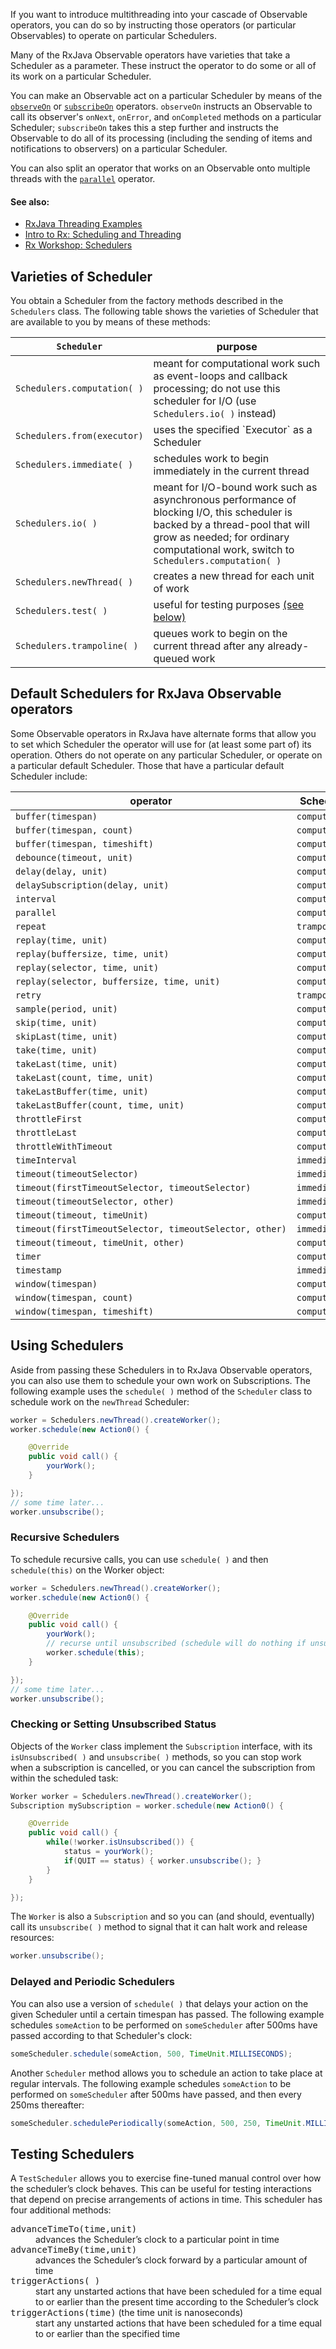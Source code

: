 If you want to introduce multithreading into your cascade of Observable operators, you can do so by instructing those operators (or particular Observables) to operate on particular Schedulers.

Many of the RxJava Observable operators have varieties that take a Scheduler as a parameter. These instruct the operator to do some or all of its work on a particular Scheduler.

You can make an Observable act on a particular Scheduler by means of the [`observeOn`](Observable-Utility-Operators#observeon) or [`subscribeOn`](Observable-Utility-Operators#subscribeon) operators.  `observeOn` instructs an Observable to call its observer's `onNext`, `onError`, and `onCompleted` methods on a particular Scheduler; `subscribeOn` takes this a step further and instructs the Observable to do all of its processing (including the sending of items and notifications to observers) on a particular Scheduler.

You can also split an operator that works on an Observable onto multiple threads with the [`parallel`](Observable-Utility-Operators#parallel) operator.

#### See also:
* <a href="http://www.grahamlea.com/2014/07/rxjava-threading-examples/">RxJava Threading Examples</a>
* <a href="http://www.introtorx.com/Content/v1.0.10621.0/15_SchedulingAndThreading.html">Intro to Rx: Scheduling and Threading</a>
* <a href="http://channel9.msdn.com/Series/Rx-Workshop/Rx-Workshop-Schedulers">Rx Workshop: Schedulers</a>

## Varieties of Scheduler

You obtain a Scheduler from the factory methods described in the `Schedulers` class. The following table shows the varieties of Scheduler that are available to you by means of these methods:

<table>
 <thead>
  <tr><th><code>Scheduler</cote></th><th>purpose</th></tr>
 </thead>
 <tbody>
  <tr><td><code>Schedulers.computation(&#8239;)</code></td><td>meant for computational work such as event-loops and callback processing; do not use this scheduler for I/O (use <code>Schedulers.io(&#8239;)</code> instead)</td></tr>
  <tr><td><code>Schedulers.from(executor)</code></td><td>uses the specified `Executor` as a Scheduler</td></tr>
  <tr><td><code>Schedulers.immediate(&#8239;)</code></td><td>schedules work to begin immediately in the current thread</td></tr>
  <tr><td><code>Schedulers.io(&#8239;)</code></td><td>meant for I/O-bound work such as asynchronous performance of blocking I/O, this scheduler is backed by a thread-pool that will grow as needed; for ordinary computational work, switch to <code>Schedulers.computation(&#8239;)</code></td></tr>
  <tr><td><code>Schedulers.newThread(&#8239;)</code></td><td>creates a new thread for each unit of work</td></tr>
  <tr><td><code>Schedulers.test(&#8239;)</code></td><td>useful for testing purposes <a href="#testing-schedulers">(see below)</a></td></tr>
  <tr><td><code>Schedulers.trampoline(&#8239;)</code></td><td>queues work to begin on the current thread after any already-queued work</td></tr>
 </tbody>
</table>

## Default Schedulers for RxJava Observable operators

Some Observable operators in RxJava have alternate forms that allow you to set which Scheduler the operator will use for (at least some part of) its operation. Others do not operate on any particular Scheduler, or operate on a particular default Scheduler. Those that have a particular default Scheduler include:

<table>
 <thead>
  <tr><th>operator</th><th>Scheduler</th></tr>
 </thead>
 <tbody>
  <tr><td><code>buffer(timespan)</code></td><td><code>computation</code></td></tr>
  <tr><td><code>buffer(timespan,&#8239;count)</code></td><td><code>computation</code></td></tr>
  <tr><td><code>buffer(timespan,&#8239;timeshift)</code></td><td><code>computation</code></td></tr>
  <tr><td><code>debounce(timeout,&#8239;unit)</code></td><td><code>computation</code></td></tr>
  <tr><td><code>delay(delay,&#8239;unit)</code></td><td><code>computation</code></td></tr>
  <tr><td><code>delaySubscription(delay,&#8239;unit)</code></td><td><code>computation</code></td></tr>
  <tr><td><code>interval</code></td><td><code>computation</code></td></tr>
  <tr><td><code>parallel</code></td><td><code>computation</code></td></tr>
  <tr><td><code>repeat</code></td><td><code>trampoline</code></td></tr>
  <tr><td><code>replay(time,&#8239;unit)</code></td><td><code>computation</code></td></tr>
  <tr><td><code>replay(buffersize,&#8239;time,&#8239;unit)</code></td><td><code>computation</code></td></tr>
  <tr><td><code>replay(selector,&#8239;time,&#8239;unit)</code></td><td><code>computation</code></td></tr>
  <tr><td><code>replay(selector,&#8239;buffersize,&#8239;time,&#8239;unit)</code></td><td><code>computation</code></td></tr>
  <tr><td><code>retry</code></td><td><code>trampoline</code></td></tr>
  <tr><td><code>sample(period,&#8239;unit)</code></td><td><code>computation</code></td></tr>
  <tr><td><code>skip(time,&#8239;unit)</code></td><td><code>computation</code></td></tr>
  <tr><td><code>skipLast(time,&#8239;unit)</code></td><td><code>computation</code></td></tr>
  <tr><td><code>take(time,&#8239;unit)</code></td><td><code>computation</code></td></tr>
  <tr><td><code>takeLast(time,&#8239;unit)</code></td><td><code>computation</code></td></tr>
  <tr><td><code>takeLast(count,&#8239;time,&#8239;unit)</code></td><td><code>computation</code></td></tr>
  <tr><td><code>takeLastBuffer(time,&#8239;unit)</code></td><td><code>computation</code></td></tr>
  <tr><td><code>takeLastBuffer(count,&#8239;time,&#8239;unit)</code></td><td><code>computation</code></td></tr>
  <tr><td><code>throttleFirst</code></td><td><code>computation</code></td></tr>
  <tr><td><code>throttleLast</code></td><td><code>computation</code></td></tr>
  <tr><td><code>throttleWithTimeout</code></td><td><code>computation</code></td></tr>
  <tr><td><code>timeInterval</code></td><td><code>immediate</code></td></tr>
  <tr><td><code>timeout(timeoutSelector)</code></td><td><code>immediate</code></td></tr>
  <tr><td><code>timeout(firstTimeoutSelector,&#8239;timeoutSelector)</code></td><td><code>immediate</code></td></tr>
  <tr><td><code>timeout(timeoutSelector,&#8239;other)</code></td><td><code>immediate</code></td></tr>
  <tr><td><code>timeout(timeout,&#8239;timeUnit)</code></td><td><code>computation</code></td></tr>
  <tr><td><code>timeout(firstTimeoutSelector,&#8239;timeoutSelector,&#8239;other)</code></td><td><code>immediate</code></td></tr>
  <tr><td><code>timeout(timeout,&#8239;timeUnit,&#8239;other)</code></td><td><code>computation</code></td></tr>
  <tr><td><code>timer</code></td><td><code>computation</code></td></tr>
  <tr><td><code>timestamp</code></td><td><code>immediate</code></td></tr>
  <tr><td><code>window(timespan)</code></td><td><code>computation</code></td></tr>
  <tr><td><code>window(timespan,&#8239;count)</code></td><td><code>computation</code></td></tr>
  <tr><td><code>window(timespan,&#8239;timeshift)</code></td><td><code>computation</code></td></tr>
 </tbody>
</table>

## Using Schedulers

Aside from passing these Schedulers in to RxJava Observable operators, you can also use them to schedule your own work on Subscriptions. The following example uses the `schedule( )` method of the `Scheduler` class to schedule work on the `newThread` Scheduler:

```java
worker = Schedulers.newThread().createWorker();
worker.schedule(new Action0() {

    @Override
    public void call() {
        yourWork();
    }

});
// some time later...
worker.unsubscribe();
```
### Recursive Schedulers
To schedule recursive calls, you can use `schedule( )` and then `schedule(this)` on the Worker object:
```java
worker = Schedulers.newThread().createWorker();
worker.schedule(new Action0() {

    @Override
    public void call() {
        yourWork();
        // recurse until unsubscribed (schedule will do nothing if unsubscribed)
        worker.schedule(this);
    }

});
// some time later...
worker.unsubscribe();
```

### Checking or Setting Unsubscribed Status
Objects of the `Worker` class implement the `Subscription` interface, with its `isUnsubscribed( )` and `unsubscribe( )` methods, so you can stop work when a subscription is cancelled, or you can cancel the subscription from within the scheduled task:
```java
Worker worker = Schedulers.newThread().createWorker();
Subscription mySubscription = worker.schedule(new Action0() {

    @Override
    public void call() {
        while(!worker.isUnsubscribed()) {
            status = yourWork();
            if(QUIT == status) { worker.unsubscribe(); }
        }
    }

});
```
The `Worker` is also a `Subscription` and so you can (and should, eventually) call its `unsubscribe( )` method to signal that it can halt work and release resources:
```java
worker.unsubscribe();
```

### Delayed and Periodic Schedulers
You can also use a version of `schedule( )` that delays your action on the given Scheduler until a certain timespan has passed. The following example schedules `someAction` to be performed on `someScheduler` after 500ms have passed according to that Scheduler's clock:
```java
someScheduler.schedule(someAction, 500, TimeUnit.MILLISECONDS);
```
Another `Scheduler` method allows you to schedule an action to take place at regular intervals. The following example schedules `someAction` to be performed on `someScheduler` after 500ms have passed, and then every 250ms thereafter:
```java
someScheduler.schedulePeriodically(someAction, 500, 250, TimeUnit.MILLISECONDS);
```

## Testing Schedulers

A `TestScheduler` allows you to exercise fine-tuned manual control over how the scheduler&#8217;s clock behaves. This can be useful for testing interactions that depend on precise arrangements of actions in time. This scheduler has four additional methods:

<dl>
 <dt><tt>advanceTimeTo(time,unit)</tt></dt>
  <dd>advances the Scheduler&#8217;s clock to a particular point in time</dd>
 <dt><tt>advanceTimeBy(time,unit)</tt></dt>
  <dd>advances the Scheduler&#8217;s clock forward by a particular amount of time</dd>
 <dt><tt>triggerActions(&#8239;)</tt></dt>
  <dd>start any unstarted actions that have been scheduled for a time equal to or earlier than the present time according to the Scheduler&#8217;s clock</dd>
 <dt><tt>triggerActions(time)</tt> (the time unit is nanoseconds)</dt>
  <dd>start any unstarted actions that have been scheduled for a time equal to or earlier than the specified time</dd>
</dl>